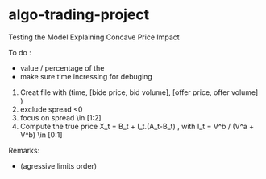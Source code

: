 # algo-trading-project
Testing the Model Explaining Concave Price Impact

To do :

* value / percentage of the 
* make sure time incressing for debuging


1. Creat file with (time, [bide price, bid volume], [offer price, offer volume] )
2. exclude spread <0
3. focus on spread \in [1:2]
4. Compute the true price X_t = B_t + I_t.(A_t-B_t) , with I_t = V^b / (V^a + V^b) \in [0:1]

Remarks: 

* (agressive limits order)

